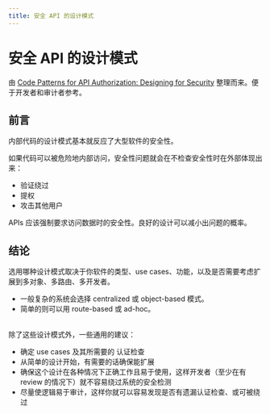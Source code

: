 ```yaml
---
title: 安全 API 的设计模式
---
```


# 安全 API 的设计模式

由 [Code Patterns for API Authorization: Designing for Security](https://research.nccgroup.com/2020/04/21/code-patterns-for-api-authorization-designing-for-security/) 整理而来。便于开发者和审计者参考。

## 前言

内部代码的设计模式基本就反应了大型软件的安全性。

如果代码可以被危险地内部访问，安全性问题就会在不检查安全性时在外部体现出来：

+ 验证绕过
+ 提权
+ 攻击其他用户

APIs 应该强制要求访问数据时的安全性。良好的设计可以减小出问题的概率。

## 结论
选用哪种设计模式取决于你软件的类型、use cases、功能，以及是否需要考虑扩展到多对象、多路由、多开发者。

+ 一般复杂的系统会选择 centralized 或 object-based 模式。
+ 简单的则可以用 route-based 或 ad-hoc。

</br>
除了这些设计模式外，一些通用的建议：

+ 确定 use cases 及其所需要的 认证检查
+ 从简单的设计开始，有需要的话确保能扩展
+ 确保这个设计在各种情况下正确工作且易于使用，这样开发者（至少在有 review 的情况下）就不容易绕过系统的安全检测
+ 尽量使逻辑易于审计，这样你就可以容易发现是否有遗漏认证检查、或可被绕过
